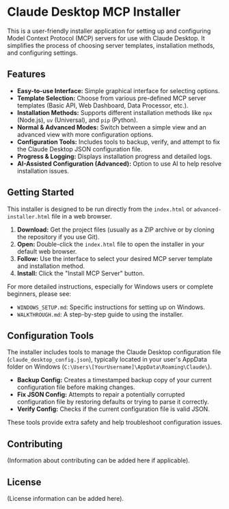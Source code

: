 # Claude Desktop MCP Installer

This is a user-friendly installer application for setting up and configuring Model Context Protocol (MCP) servers for use with Claude Desktop. It simplifies the process of choosing server templates, installation methods, and configuring settings.

## Features

*   **Easy-to-use Interface:** Simple graphical interface for selecting options.
*   **Template Selection:** Choose from various pre-defined MCP server templates (Basic API, Web Dashboard, Data Processor, etc.).
*   **Installation Methods:** Supports different installation methods like `npx` (Node.js), `uv` (Universal), and `pip` (Python).
*   **Normal & Advanced Modes:** Switch between a simple view and an advanced view with more configuration options.
*   **Configuration Tools:** Includes tools to backup, verify, and attempt to fix the Claude Desktop JSON configuration file.
*   **Progress & Logging:** Displays installation progress and detailed logs.
*   **AI-Assisted Configuration (Advanced):** Option to use AI to help resolve installation issues.

## Getting Started

This installer is designed to be run directly from the `index.html` or `advanced-installer.html` file in a web browser.

1.  **Download:** Get the project files (usually as a ZIP archive or by cloning the repository if you use Git).
2.  **Open:** Double-click the `index.html` file to open the installer in your default web browser.
3.  **Follow:** Use the interface to select your desired MCP server template and installation method.
4.  **Install:** Click the "Install MCP Server" button.

For more detailed instructions, especially for Windows users or complete beginners, please see:

*   `WINDOWS_SETUP.md`: Specific instructions for setting up on Windows.
*   `WALKTHROUGH.md`: A step-by-step guide to using the installer.

## Configuration Tools

The installer includes tools to manage the Claude Desktop configuration file (`claude_desktop_config.json`), typically located in your user's AppData folder on Windows (`C:\Users\[YourUsername]\AppData\Roaming\Claude\`).

*   **Backup Config:** Creates a timestamped backup copy of your current configuration file before making changes.
*   **Fix JSON Config:** Attempts to repair a potentially corrupted configuration file by restoring defaults or trying to parse it correctly.
*   **Verify Config:** Checks if the current configuration file is valid JSON.

These tools provide extra safety and help troubleshoot configuration issues.

## Contributing

(Information about contributing can be added here if applicable).

## License

(License information can be added here).